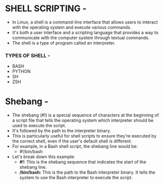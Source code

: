 # SHELL SCRIPTING -
- In Linux, a shell is a command-line interface that allows users to interact with the operating system and execute various commands.
- It's both a user interface and a scripting language that provides a way to communicate with the computer system through textual commands.
- The shell is a type of program called an interpreter.

### TYPES OF SHELL -
- BASH
- PYTHON
- SH
- ZSH

# Shebang -
- The shebang (#!) is a special sequence of characters at the beginning of a script file that tells the operating system which interpreter should be used to execute the script.
- It's followed by the path to the interpreter binary.
- This is particularly useful for shell scripts to ensure they're executed by the correct shell, even if the user's default shell is different.
- For example, in a Bash shell script, the shebang line would be:
    - #!/bin/bash
- Let's break down this example:
    - **#!:** This is the shebang sequence that indicates the start of the shebang line.
    - **/bin/bash:** This is the path to the Bash interpreter binary. It tells the system to use the Bash interpreter to execute the script.

